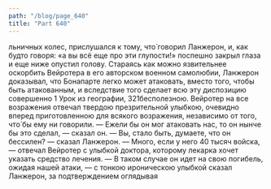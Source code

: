 ```yaml
---
path: "/blog/page_640"
title: "Part 640"
---
```


льничных колес, прислушался к тому, что́ говорил Ланжерон, и, как будто говоря: «а вы всё еще про эти глупости!» поспешно закрыл глаза и еще ниже опустил голову.
Стараясь как можно язвительнее оскорбить Вейротера в его авторском военном самолюбии, Ланжерон доказывал, что Бонапарте легко может атаковать, вместо того, чтобы быть атакованным, и вследствие того сделает всю эту диспозицию совершенно 1 Урок из географии,
321бесполезною. Вейротер на все возражения отвечал твердою презрительной улыбкою, очевидно вперед приготовленною для всякого возражения, независимо от того, что́ бы ему ни говорили.
— Ежели бы он мог атаковать нас, то он нынче бы это сделал, — сказал он.
— Вы, стало быть, думаете, что он бессилен? — сказал Ланжерон.
— Много, если у него 40 тысяч войска, — отвечал Вейротер с улыбкой доктора, которому лекарка хочет указать средство лечения.
— В таком случае он идет на свою погибель, ожидая нашей атаки, — с тонкою ироническою улыбкой сказал Ланжерон, за подтверждением оглядывая
